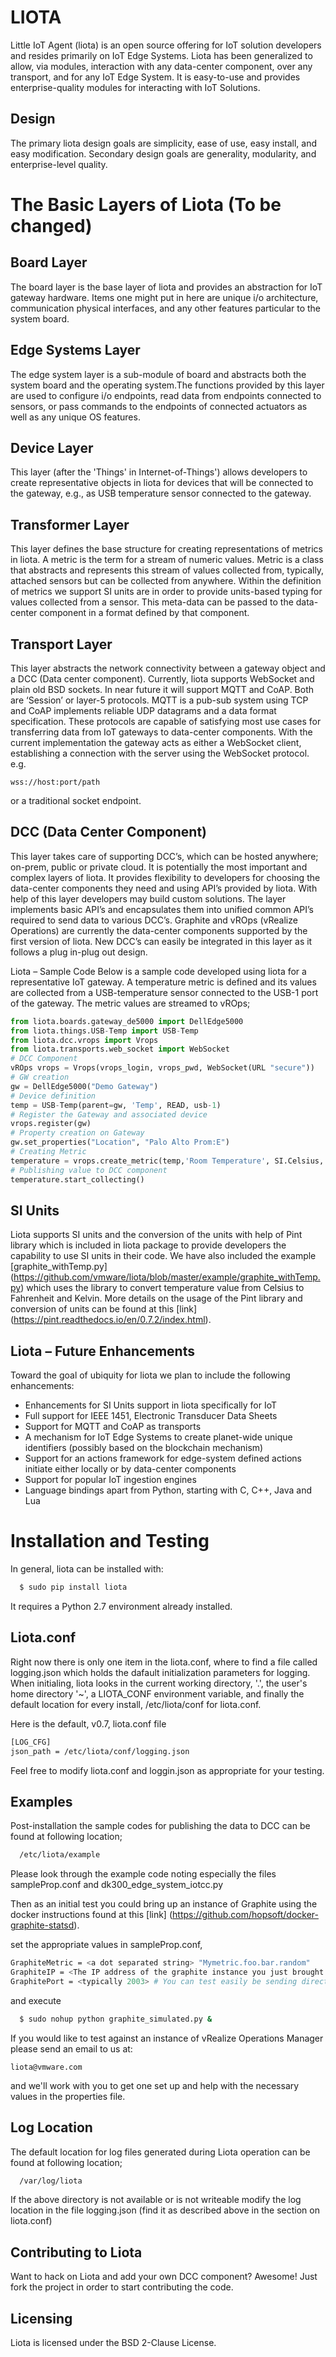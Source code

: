 # LIOTA
Little IoT Agent (liota) is an open source offering for IoT solution developers and resides primarily on IoT Edge Systems.
Liota has been generalized to allow, via modules,
interaction with any data-center component, over any transport, and for any IoT Edge System. It is easy-to-use and provides
enterprise-quality modules for interacting with IoT Solutions.

## Design
The primary liota design goals are simplicity, ease of use, easy install, and easy modification. Secondary design goals are
generality, modularity, and enterprise-level quality.

# The Basic Layers of Liota (To be changed)

## Board Layer
The board layer is the base layer of liota and provides an abstraction for IoT gateway hardware. Items one might put in here
are unique i/o architecture, communication physical interfaces, and any other features particular to the system board.

## Edge Systems Layer
The edge system layer is a sub-module of board and abstracts both the system board and the operating system.The functions
provided by this layer are used to configure i/o endpoints, read data from endpoints connected to sensors, or pass commands
to the endpoints of connected actuators as well as any unique OS features.

## Device Layer
This layer (after the 'Things' in Internet-of-Things') allows developers to create representative objects in liota for devices that will
be connected to the gateway, e.g., as USB temperature sensor connected to the gateway.

## Transformer Layer
This layer defines the base structure for creating representations of metrics in liota. A metric is the term for a stream of
numeric values. Metric is a class that
abstracts and represents this stream of values collected from, typically, attached sensors but can be collected from anywhere.
Within the definition of metrics we support SI units are in order to provide units-based
typing for values collected from a sensor. This meta-data can be passed to the data-center component in a format defined by that
component.

## Transport Layer
This layer abstracts the network connectivity between a gateway object and a DCC (Data center component). Currently, liota supports
WebSocket and plain old BSD sockets. In near future it will support MQTT and CoAP. Both are ‘Session’ or layer-5 protocols. MQTT is a
pub-sub system using TCP and CoAP implements reliable UDP datagrams and a data format specification. These protocols are capable of
satisfying most use cases for transferring data from IoT gateways to data-center components. With the current implementation the
gateway acts as either a WebSocket client, establishing a connection with the server using the WebSocket protocol. e.g.
```web
wss://host:port/path
```
or a traditional socket endpoint.

## DCC (Data Center Component)
This layer takes care of supporting DCC’s, which can be hosted anywhere; on-prem, public or private cloud. It is potentially the most
important and complex layers of liota. It provides flexibility to developers for choosing the data-center components they need and
using API’s provided by liota. With help of this layer developers may build custom solutions. The layer implements basic API’s and
encapsulates them into unified common API’s required to send data to various DCC’s. Graphite and vROps (vRealize Operations) are
currently the data-center components supported by the first version of liota. New DCC’s can easily be integrated in this layer as it
follows a plug in-plug out design.

Liota – Sample Code Below is a sample code developed using liota for a representative IoT gateway. A temperature
metric is defined and its values are collected from a USB-temperature sensor connected to the USB-1 port of the gateway.
The metric values are streamed to vROps;

```python
from liota.boards.gateway_de5000 import DellEdge5000
from liota.things.USB-Temp import USB-Temp
from liota.dcc.vrops import Vrops
from liota.transports.web_socket import WebSocket
# DCC Component
vROps vrops = Vrops(vrops_login, vrops_pwd, WebSocket(URL "secure"))
# GW creation
gw = DellEdge5000("Demo Gateway")
# Device definition
temp = USB-Temp(parent=gw, 'Temp', READ, usb-1)
# Register the Gateway and associated device
vrops.register(gw)
# Property creation on Gateway
gw.set_properties("Location", "Palo Alto Prom:E")
# Creating Metric
temperature = vrops.create_metric(temp,'Room Temperature', SI.Celsius, sampling_interval=10)
# Publishing value to DCC component
temperature.start_collecting()
```

## SI Units
Liota supports SI units and the conversion of the units with help of Pint library which is included in liota package to provide
developers the capability to use SI units in their code. We have also included the example [graphite_withTemp.py] (https://github.com/vmware/liota/blob/master/example/graphite_withTemp.py)
which uses the library to convert temperature value from Celsius to Fahrenheit and Kelvin. More details on the usage of the Pint library
and conversion of units can be found at this [link] (https://pint.readthedocs.io/en/0.7.2/index.html).

## Liota – Future Enhancements
Toward the goal of ubiquity for liota we plan to include the following enhancements:
* Enhancements for SI Units support in liota specifically for IoT
* Full support for IEEE 1451, Electronic Transducer Data Sheets
* Support for MQTT and CoAP as transports
* A mechanism for IoT Edge Systems to create planet-wide unique identifiers (possibly based on the blockchain mechanism)
* Support for an actions framework for edge-system defined actions initiate either locally or by data-center components
* Support for popular IoT ingestion engines
* Language bindings apart from Python, starting with C, C++, Java and Lua

# Installation and Testing
In general, liota can be installed with:
```bash
  $ sudo pip install liota
```

It requires a Python 2.7 environment already installed.


## Liota.conf
Right now there is only one item in the liota.conf, where to find a file called logging.json which holds the
dafault initialization parameters for logging. When initialing, liota looks in the current
working directory, '.', the user's home directory '~', a LIOTA_CONF environment variable, and
finally the default location for every install, /etc/liota/conf for liota.conf.

Here is the default, v0.7, liota.conf file

```bash
[LOG_CFG]
json_path = /etc/liota/conf/logging.json
```
Feel free to modify liota.conf and loggin.json as appropriate for your testing.


## Examples
Post-installation the sample codes for publishing the data to DCC can be found at following location;
```bash
  /etc/liota/example
```

Please look through the example code noting especially the files sampleProp.conf and dk300_edge_system_iotcc.py

Then as an initial test you could bring up an instance of Graphite using the docker instructions found at this [link] (https://github.com/hopsoft/docker-graphite-statsd).

set the appropriate values in sampleProp.conf,
```bash
GraphiteMetric = <a dot separated string> "Mymetric.foo.bar.random"
GraphiteIP = <The IP address of the graphite instance you just brought up>
GraphitePort = <typically 2003> # You can test easily be sending directily to carbon
```

and execute
```bash
  $ sudo nohup python graphite_simulated.py &
```

If you would like to test against an instance of vRealize Operations Manager please send
an email to us at:

```web
liota@vmware.com
```
and we'll work with you to get one set up and help with the necessary values in the properties file.

## Log Location

The default location for log files generated during Liota operation can be found at following
location;

```bash
  /var/log/liota
```
If the above directory is not available or is not writeable modify the log location in the file
logging.json (find it as described above in the section on liota.conf)

## Contributing to Liota

Want to hack on Liota and add your own DCC component? Awesome!
Just fork the project in order to start contributing the code.

## Licensing
Liota is licensed under the BSD 2-Clause License.

